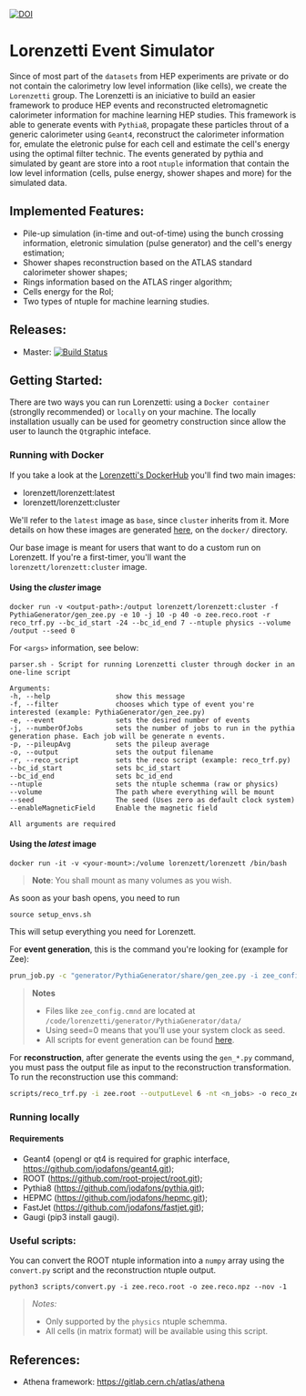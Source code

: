 

[![DOI](https://zenodo.org/badge/248031762.svg)](https://zenodo.org/badge/latestdoi/248031762)

# Lorenzetti Event Simulator

Since of most part of the `datasets` from HEP experiments are private or do not contain the calorimetry low level information (like cells), we create the `Lorenzetti` group. The Lorenzetti is an iniciative to build an easier framework to produce HEP events and reconstructed eletromagnetic calorimeter information for machine learning HEP studies. This framework is able to generate events with `Pythia8`, propagate these particles throut of a generic calorimeter using `Geant4`, reconstruct the calorimeter information for, emulate
the eletronic pulse for each cell and estimate the cell's energy using the optimal filter technic. The events generated by pythia and simulated by geant are store into a root `ntuple` information that contain the low level information (cells, pulse energy, shower shapes and more) for the simulated data.

## Implemented Features:

- Pile-up simulation (in-time and out-of-time) using the bunch crossing information, eletronic simulation (pulse generator) and the cell's energy estimation;
- Shower shapes reconstruction based on the ATLAS standard calorimeter shower shapes;
- Rings information based on the ATLAS ringer algorithm;
- Cells energy for the RoI;
- Two types of ntuple for machine learning studies.

## Releases:

- Master: [![Build Status](https://travis-ci.org/jodafons/lorenzetti.svg?branch=master)](https://travis-ci.org/jodafons/lorenzetti)



## Getting Started:

There are two ways you can run Lorenzetti: using a `Docker container` (stronglly recommended) or `locally` on your machine.
The locally installation usually can be used for geometry construction since allow the user to launch the `Qt`graphic inteface.

### Running with Docker

If you take a look at the [Lorenzetti's DockerHub](https://hub.docker.com/r/lorenzetti/lorenzetti) you'll find two main images:

* lorenzett/lorenzett:latest
* lorenzett/lorenzett:cluster

We'll refer to the `latest` image as `base`, since `cluster` inherits from it. More details on how these images are generated [here](https://github.com/jodafons/lorenzetti/tree/master/docker), on the `docker/` directory.

Our base image is meant for users that want to do a custom run on Lorenzett. If you're a first-timer, you'll want the `lorenzett/lorenzett:cluster` image.

#### Using the *cluster* image

```
docker run -v <output-path>:/output lorenzett/lorenzett:cluster -f PythiaGenerator/gen_zee.py -e 10 -j 10 -p 40 -o zee.reco.root -r reco_trf.py --bc_id_start -24 --bc_id_end 7 --ntuple physics --volume /output --seed 0
```

For `<args>` information, see below:

```
parser.sh - Script for running Lorenzetti cluster through docker in an one-line script
 
Arguments:
-h, --help                show this message
-f, --filter              chooses which type of event you're interested (example: PythiaGenerator/gen_zee.py)
-e, --event               sets the desired number of events
-j, --numberOfJobs        sets the number of jobs to run in the pythia generation phase. Each job will be generate n events.
-p, --pileupAvg           sets the pileup average
-o, --output              sets the output filename
-r, --reco_script         sets the reco script (example: reco_trf.py)
--bc_id_start             sets bc_id_start
--bc_id_end               sets bc_id_end
--ntuple                  sets the ntuple schemma (raw or physics)
--volume                  The path where everything will be mount
--seed                    The seed (Uses zero as default clock system)
--enableMagneticField     Enable the magnetic field
 
All arguments are required
```

#### Using the *latest* image

```
docker run -it -v <your-mount>:/volume lorenzett/lorenzett /bin/bash
```

> **Note**: You shall mount as many volumes as you wish.

As soon as your bash opens, you need to run
```
source setup_envs.sh
```

This will setup everything you need for Lorenzett.

For **event generation**, this is the command you're looking for (example for Zee):
```bash
prun_job.py -c "generator/PythiaGenerator/share/gen_zee.py -i zee_config.cmnd --outputLevel 6 --seed 0 -evt <n_events> --pileupAvg <average-pileup> --bc_id_start -8 --bc_id_end 7" -o zee.root -mt <n_threads> -n <n_jobs>
```

> **Notes**
> - Files like `zee_config.cmnd` are located at `/code/lorenzetti/generator/PythiaGenerator/data/`
> - Using seed=0 means that you'll use your system clock as seed.
> - All scripts for event generation can be found [here](https://github.com/jodafons/lorenzetti/tree/master/generator/PythiaGenerator/share).


For **reconstruction**, after generate the events using the `gen_*.py` command, you must pass the output file as input to the reconstruction transformation. To run the reconstruction use this command:

```bash
scripts/reco_trf.py -i zee.root --outputLevel 6 -nt <n_jobs> -o reco_zee.root
```

### Running locally

#### Requirements

- Geant4 (opengl or qt4 is required for graphic interface, https://github.com/jodafons/geant4.git);
- ROOT (https://github.com/root-project/root.git);
- Pythia8 (https://github.com/jodafons/pythia.git);
- HEPMC (https://github.com/jodafons/hepmc.git);
- FastJet (https://github.com/jodafons/fastjet.git);
- Gaugi (pip3 install gaugi).



### Useful scripts:

You can convert the ROOT ntuple information into a `numpy` array using the `convert.py` script and the reconstruction ntuple output.

```
python3 scripts/convert.py -i zee.reco.root -o zee.reco.npz --nov -1
```

> *Notes:*
> - Only supported by the `physics` ntuple schemma.
> - All cells (in matrix format) will be available using this script.

## References:

- Athena framework: https://gitlab.cern.ch/atlas/athena



